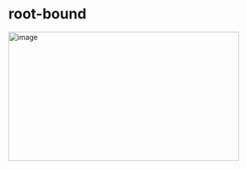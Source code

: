 # root-bound

<img width="460" height="258" alt="image" src="https://github.com/user-attachments/assets/bc3bff8e-fa34-4490-8052-614a039efd22" />
